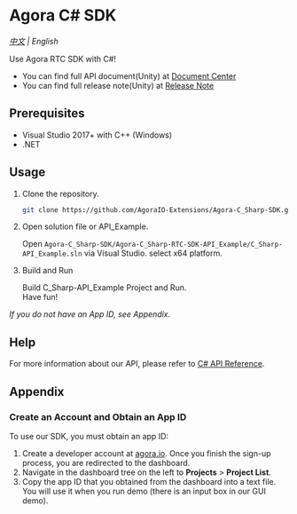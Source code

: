 # Agora C# SDK
*[中文](Readme.zh.md) | English*

Use Agora RTC SDK with C#! 

- You can find full API document(Unity) at [Document Center](https://docportal.shengwang.cn/cn/video-call-4.x/API%20Reference/cs_ng/v4.2.0/API/rtc_api_overview_ng.html)
- You can find full release note(Unity) at [Release Note](https://docportal.shengwang.cn/cn/video-call-4.x/release_cs_ng?platform=Windows)

## Prerequisites

- Visual Studio 2017+ with C++ (Windows)
- .NET

## Usage

1. Clone the repository.

	```bash
	git clone https://github.com/AgoraIO-Extensions/Agora-C_Sharp-SDK.git
	```

2. Open solution file or API_Example.
    
	Open `Agora-C_Sharp-SDK/Agora-C_Sharp-RTC-SDK-API_Example/C_Sharp-API_Example.sln` via Visual Studio. select x64 platform.
   
3. Build and Run

    Build C_Sharp-API_Example Project and Run.  
	Have fun!

*If you do not have an App ID, see Appendix.*

## Help

For more information about our API, please refer to [C# API Reference](https://docportal.shengwang.cn/cn/video-call-4.x/API%20Reference/cs_ng/v4.2.0/API/rtc_api_overview_ng.html).

## Appendix

### Create an Account and Obtain an App ID

To use our SDK, you must obtain an app ID: 

1. Create a developer account at [agora.io](https://dashboard.agora.io/signin/). Once you finish the sign-up process, you are redirected to the dashboard.
2. Navigate in the dashboard tree on the left to **Projects** > **Project List**.
3. Copy the app ID that you obtained from the dashboard into a text file. You will use it when you run demo (there is an input box in our GUI demo).

